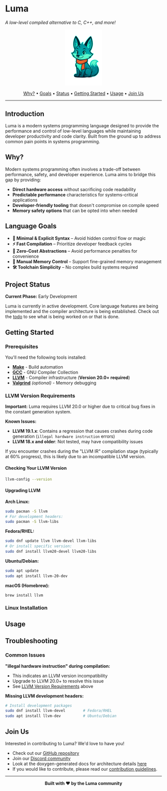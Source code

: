 # Luma
*A low-level compiled alternative to C, C++, and more!*

<p align="center">
  <img src="assets/luma.png" alt="Luma Logo" width="120">
</p>

<p align="center">
  <a href="#why">Why?</a> •
  <a href="#language-goals">Goals</a> •
  <a href="#project-status">Status</a> •
  <a href="#getting-started">Getting Started</a> •
  <a href="#usage">Usage</a> •
  <a href="#join-us">Join Us</a>
</p>

---

## Introduction

Luma is a modern systems programming language designed to provide the performance and control of low-level languages while maintaining developer productivity and code clarity. Built from the ground up to address common pain points in systems programming.

## Why?

Modern systems programming often involves a trade-off between performance, safety, and developer experience. Luma aims to bridge this gap by providing:

- **Direct hardware access** without sacrificing code readability
- **Predictable performance** characteristics for systems-critical applications  
- **Developer-friendly tooling** that doesn't compromise on compile speed
- **Memory safety options** that can be opted into when needed

## Language Goals

- **🎯 Minimal & Explicit Syntax** – Avoid hidden control flow or magic
- **⚡ Fast Compilation** – Prioritize developer feedback cycles
- **🚀 Zero-Cost Abstractions** – Avoid performance penalties for convenience
- **🔧 Manual Memory Control** – Support fine-grained memory management
- **🛠️ Toolchain Simplicity** – No complex build systems required

## Project Status

**Current Phase:** Early Development

Luma is currently in active development. Core language features are being implemented and the compiler architecture is being established. 
Check out the [todo](todo) to see what is being worked on or that is done.

## Getting Started

### Prerequisites

You'll need the following tools installed:

- **[Make](https://www.gnu.org/software/make/)** - Build automation
- **[GCC](https://gcc.gnu.org/)** - GNU Compiler Collection
- **[LLVM](https://releases.llvm.org/download.html)** - Compiler infrastructure (**Version 20.0+ required**)
- **[Valgrind](https://valgrind.org/)** *(optional)* - Memory debugging

### LLVM Version Requirements

**Important:** Luma requires LLVM 20.0 or higher due to critical bug fixes in the constant generation system.

**Known Issues:**
- **LLVM 19.1.x**: Contains a regression that causes crashes during code generation (`illegal hardware instruction` errors)
- **LLVM 18.x and older**: Not tested, may have compatibility issues

If you encounter crashes during the "LLVM IR" compilation stage (typically at 60% progress), this is likely due to an incompatible LLVM version.

#### Checking Your LLVM Version

```bash
llvm-config --version
```

#### Upgrading LLVM

**Arch Linux:**
```bash
sudo pacman -S llvm
# For development headers:
sudo pacman -S llvm-libs
```

**Fedora/RHEL:**
```bash
sudo dnf update llvm llvm-devel llvm-libs
# Or install specific version:
sudo dnf install llvm20-devel llvm20-libs
```

**Ubuntu/Debian:**
```bash
sudo apt update
sudo apt install llvm-20-dev
```

**macOS (Homebrew):**
```bash
brew install llvm
```

### Linux Installation

## Usage

## Troubleshooting

### Common Issues

**"illegal hardware instruction" during compilation:**
- This indicates an LLVM version incompatibility
- Upgrade to LLVM 20.0+ to resolve this issue
- See [LLVM Version Requirements](#llvm-version-requirements) above

**Missing LLVM development headers:**
```bash
# Install development packages
sudo dnf install llvm-devel        # Fedora/RHEL
sudo apt install llvm-dev          # Ubuntu/Debian
```

## Join Us

Interested in contributing to Luma? We'd love to have you!
- Check out our [GitHub repository](https://github.com/TheDevConnor/luma)
- Join our [Discord community](https://bit.ly/lux-discord)
- Look at the doxygen-generated docs for architecture details [here](https://thedevconnor.github.io/Luma/)
- If you would like to contribute, please read our [contribution guidelines](CONTRIBUTING.md).

---

<p align="center">
  <strong>Built with ❤️ by the Luma community</strong>
</p>